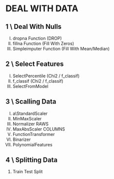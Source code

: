<h1>DEAL WITH DATA</h1>
<h2>1 \ Deal With Nulls</h2>

<ol type="I">
      <li>dropna Function (DROP)</li> 
      <li>fillna Function (Fill With Zeros)</li>      
      <li>Simpleimputer Function (Fill With Mean/Median)</li>
    
</ol>


    
<h2>2 \ Select Features</h2>

<ol type="I">
      <li>SelectPercentile (Chi2 / f_classif)</li> 
      <li>f_classif (Chi2 / f_classif)</li>      
      <li>SelectFromModel</li>
    
</ol>



<h2>3 \ Scalling Data</h2>

<ol type="I" >
      <li>a\StandardScaler</li> 
      <li>MinMaxScaler</li>      
      <li>Normalizer RAWS</li>
      <li>MaxAbsScaler COLUMNS</li>
      <li>FunctionTransformer</li>
      <li>Binarizer</li>
      <li>PolynomialFeatures</li>
</ol>



<h2>4 \ Splitting Data</h2>

<ol>      
      <li>Train Test Split </li>         
</ol>